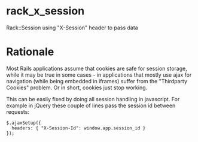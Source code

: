 rack_x_session
==============

Rack::Session using "X-Session" header to pass data


Rationale
=========
Most Rails applications assume that cookies are safe for session storage,
while it may be true in some cases - in applications that mostly use ajax
for navigation (while being embedded in iframes) suffer from the "Thirdparty
Cookies" problem. Or in short, cookies just stop working.

This can be easily fixed by doing all session handling in javascript. For
example in jQuery these couple of lines pass the session id between requests:

    $.ajaxSetup({
      headers: { "X-Session-Id": window.app.session_id }
    });

